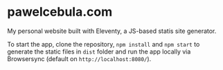 # pawelcebula.com

My personal website built with Eleventy, a JS-based statis site generator.

To start the app, clone the repository, `npm install` and `npm start` to generate the static files in `dist` folder and run the app locally via Browsersync (default on `http://localhost:8080/`).